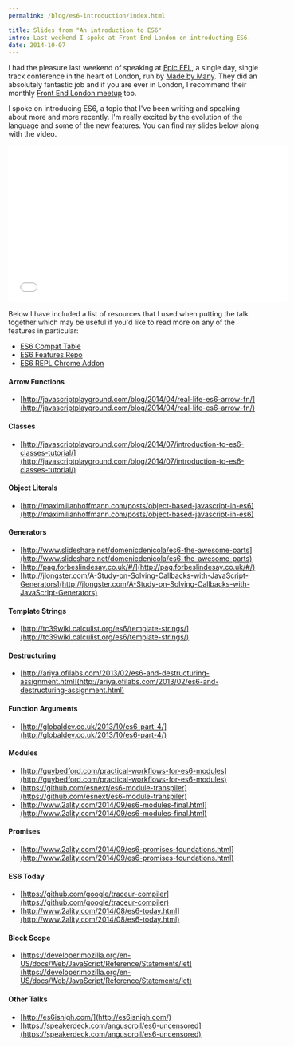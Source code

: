 ```yaml
---
permalink: /blog/es6-introduction/index.html

title: Slides from "An introduction to ES6"
intro: Last weekend I spoke at Front End London on introducting ES6.
date: 2014-10-07
---
```


I had the pleasure last weekend of speaking at [Epic FEL](http://epic.frontendlondon.co.uk/), a single day, single track conference in the heart of London, run by [Made by Many](http://madebymany.com/). They did an absolutely fantastic job and if you are ever in London, I recommend their monthly [Front End London meetup](http://www.frontendlondon.co.uk/) too.

I spoke on introducing ES6, a topic that I've been writing and speaking about more and more recently. I'm really excited by the evolution of the language and some of the new features. You can find my slides below along with the video.

<script async class="speakerdeck-embed" data-id="3cffd6802e29013233bc1ac45923d988" data-ratio="1.33333333333333" src="//speakerdeck.com/assets/embed.js"></script>

<iframe width="560" height="315" src="//www.youtube.com/embed/mPq5S27qWW8" frameborder="0" allowfullscreen></iframe>

Below I have included a list of resources that I used when putting the talk together which may be useful if you'd like to read more on any of the features in particular:

* [ES6 Compat Table](http://kangax.github.io/compat-table/es6/)
* [ES6 Features Repo](https://github.com/lukehoban/es6features)
* [ES6 REPL Chrome Addon](https://chrome.google.com/webstore/detail/es6-repl/alploljligeomonipppgaahpkenfnfkn)

#### Arrow Functions

* [http://javascriptplayground.com/blog/2014/04/real-life-es6-arrow-fn/](http://javascriptplayground.com/blog/2014/04/real-life-es6-arrow-fn/)

#### Classes

* [http://javascriptplayground.com/blog/2014/07/introduction-to-es6-classes-tutorial/](http://javascriptplayground.com/blog/2014/07/introduction-to-es6-classes-tutorial/)

#### Object Literals

* [http://maximilianhoffmann.com/posts/object-based-javascript-in-es6](http://maximilianhoffmann.com/posts/object-based-javascript-in-es6)

#### Generators

* [http://www.slideshare.net/domenicdenicola/es6-the-awesome-parts](http://www.slideshare.net/domenicdenicola/es6-the-awesome-parts)
* [http://pag.forbeslindesay.co.uk/#/](http://pag.forbeslindesay.co.uk/#/)
* [http://jlongster.com/A-Study-on-Solving-Callbacks-with-JavaScript-Generators](http://jlongster.com/A-Study-on-Solving-Callbacks-with-JavaScript-Generators)

#### Template Strings

* [http://tc39wiki.calculist.org/es6/template-strings/](http://tc39wiki.calculist.org/es6/template-strings/)

#### Destructuring

* [http://ariya.ofilabs.com/2013/02/es6-and-destructuring-assignment.html](http://ariya.ofilabs.com/2013/02/es6-and-destructuring-assignment.html)

#### Function Arguments

* [http://globaldev.co.uk/2013/10/es6-part-4/](http://globaldev.co.uk/2013/10/es6-part-4/)

#### Modules

* [http://guybedford.com/practical-workflows-for-es6-modules](http://guybedford.com/practical-workflows-for-es6-modules)
* [https://github.com/esnext/es6-module-transpiler](https://github.com/esnext/es6-module-transpiler)
* [http://www.2ality.com/2014/09/es6-modules-final.html](http://www.2ality.com/2014/09/es6-modules-final.html)

#### Promises

* [http://www.2ality.com/2014/09/es6-promises-foundations.html](http://www.2ality.com/2014/09/es6-promises-foundations.html)

#### ES6 Today

* [https://github.com/google/traceur-compiler](https://github.com/google/traceur-compiler)
* [http://www.2ality.com/2014/08/es6-today.html](http://www.2ality.com/2014/08/es6-today.html)

#### Block Scope

* [https://developer.mozilla.org/en-US/docs/Web/JavaScript/Reference/Statements/let](https://developer.mozilla.org/en-US/docs/Web/JavaScript/Reference/Statements/let)

#### Other Talks

* [http://es6isnigh.com/](http://es6isnigh.com/)
* [https://speakerdeck.com/anguscroll/es6-uncensored](https://speakerdeck.com/anguscroll/es6-uncensored)
